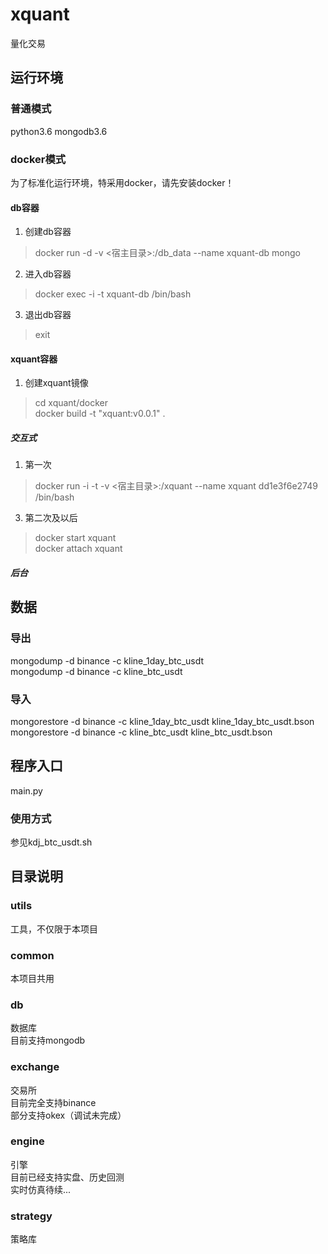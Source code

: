 # xquant
量化交易

## 运行环境
### 普通模式
python3.6
mongodb3.6
### docker模式
为了标准化运行环境，特采用docker，请先安装docker！
#### db容器
1. 创建db容器
> docker run -d -v <宿主目录>:/db_data --name xquant-db mongo
2. 进入db容器
> docker exec -i -t xquant-db /bin/bash  
3. 退出db容器
> exit

#### xquant容器
1. 创建xquant镜像
> cd xquant/docker  
  docker build -t "xquant:v0.0.1" .
##### 交互式
1. 第一次
> docker run -i -t -v <宿主目录>:/xquant --name xquant dd1e3f6e2749 /bin/bash  
3. 第二次及以后
> docker start xquant  
  docker attach xquant

##### 后台

## 数据
### 导出
mongodump -d binance -c kline_1day_btc_usdt  
mongodump -d binance -c kline_btc_usdt
### 导入
mongorestore -d binance -c kline_1day_btc_usdt kline_1day_btc_usdt.bson  
mongorestore -d binance -c kline_btc_usdt kline_btc_usdt.bson
## 程序入口
main.py
### 使用方式
参见kdj_btc_usdt.sh

## 目录说明
### utils
工具，不仅限于本项目
### common
本项目共用
### db
数据库</br>
目前支持mongodb
### exchange
交易所</br>
目前完全支持binance</br>
部分支持okex（调试未完成）
### engine
引擎</br>
目前已经支持实盘、历史回测</br>
实时仿真待续...
### strategy
策略库
